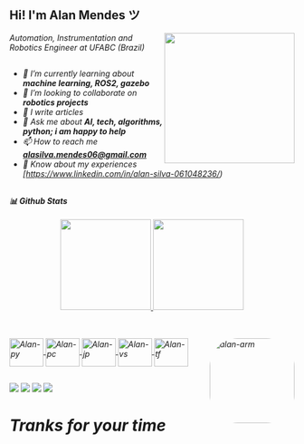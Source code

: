  ## Hi! I'm Alan Mendes ツ
 
<img align='right' src="https://media.giphy.com/media/M9gbBd9nbDrOTu1Mqx/giphy.gif" width="230">
<p><em>Automation, Instrumentation and Robotics Engineer at UFABC (Brazil)
  
##
- 🔭 I’m currently learning about **machine learning, ROS2, gazebo**
- 🌱 I’m looking to collaborate on **robotics projects**
- 📝 I write articles
- 💬 Ask me about **AI, tech, algorithms, python; i am happy to help**
- 📫 How to reach me **alasilva.mendes06@gmail.com**
- 📄 Know about my experiences [https://www.linkedin.com/in/alan-silva-061048236/)
  
 ##
  
#### 📊 **Github Stats**
<div align="center">
  <a href="https://github.com/alans96">
  <img height="160em" src="https://github-readme-stats.vercel.app/api?username=alans96&show_icons=true&theme=dracula&include_all_commits=true&count_private=true"/>
  <img height="160em" src="https://github-readme-stats.vercel.app/api/top-langs/?username=alans96&layout=compact&langs_count=7&theme=dracula"/>
</div>
  
##
  
</div>
<div style="display: inline_block"><br>
  <img align="center" alt="Alan-py" height="50" width="60" src="https://cdn.jsdelivr.net/gh/devicons/devicon/icons/python/python-original-wordmark.svg">
  <img align="center" alt="Alan-pc" height="50" width="60" src="https://cdn.jsdelivr.net/gh/devicons/devicon/icons/pycharm/pycharm-original.svg">
  <img align="center" alt="Alan-jp" height="50" width="60" src="https://cdn.jsdelivr.net/gh/devicons/devicon/icons/jupyter/jupyter-original-wordmark.svg">
  <img align="center" alt="Alan-vs" height="50" width="60" src="https://cdn.jsdelivr.net/gh/devicons/devicon/icons/visualstudio/visualstudio-plain.svg">
  <img align="center" alt="Alan-tf" height="50" width="60" src="https://cdn.jsdelivr.net/gh/devicons/devicon/icons/tensorflow/tensorflow-original.svg">
  <img align="right" alt="alan-arm" height="150" style="border-radius:50px;" src="https://media0.giphy.com/media/26DNc9KWmxRd8nkUU/giphy.gif?cid=790b7611694ec5b1db5bb2ae2d444fedccad8c18ffa4e4a5&rid=giphy.gif&ct=g">
</div>
 
  ##
 
<div>
    <a href="https://www.youtube.com/channel/UCKX4V-xvG6gx9wlauXSA8CA" target="_blank"><img src="https://img.shields.io/badge/YouTube-FF0000?style=for-the-badge&logo=youtube&logoColor=white" target="_blank"></a>
    <a href="https://www.instagram.com/alan96_s/" target="_blank"><img src="https://img.shields.io/badge/-Instagram-%23E4405F?style=for-the-badge&logo=instagram&logoColor=white" target="_blank"></a>
    <a href="https://www.linkedin.com/in/alan-silva-061048236/" target="_blank"><img src="https://img.shields.io/badge/-LinkedIn-%230077B5?style=for-the-badge&logo=linkedin&logoColor=white" target="_blank"></a>
    <a href = "alasilva.mendes06@gmail.com"><img src="https://img.shields.io/badge/-Gmail-%23333?style=for-the-badge&logo=gmail&logoColor=white" target="_blank"></a> 
</div>

  # _Tranks for your time_
 
